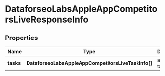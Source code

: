 # DataforseoLabsAppleAppCompetitorsLiveResponseInfo

## Properties

| Name | Type | Description | Notes |
|------------ | ------------- | ------------- | -------------|
**tasks** | **DataforseoLabsAppleAppCompetitorsLiveTaskInfo[]** | array of tasks |[optional]|